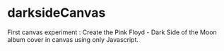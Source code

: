 darksideCanvas
==============

First canvas experiment : Create the Pink Floyd - Dark Side of the Moon album cover in canvas using only Javascript.